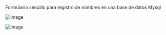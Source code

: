 Formulario sencillo para registro de nombres en una base de datos Mysql

![image](https://github.com/Katherine-Ortiz/Topicos-Software/assets/74745343/5a6d3b4f-73ca-4a61-afe4-ce25cd951656)

![image](https://github.com/Katherine-Ortiz/Topicos-Software/assets/74745343/be07ea7a-7b5f-4327-a048-6e61efb91617)


